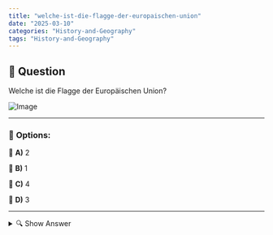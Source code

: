 ```yaml
---
title: "welche-ist-die-flagge-der-europaischen-union"
date: "2025-03-10"
categories: "History-and-Geography"
tags: "History-and-Geography"
---
```


## 📌 **Question**

Welche ist die Flagge der Europäischen Union?

![Image](https://www.einbuergerungstest-online.de/img/fragen/226.png)

---

### 📝 **Options:**

🔘 **A)** 2

🔘 **B)** 1

🔘 **C)** 4

🔘 **D)** 3

---

<details>
  <summary>🔍 Show Answer</summary>

  <p>
💡  <b>Correct Answer:</b>  a
  </p>
  <p>
    📖<b>Explanation:</b>
    Die Flagge der Europäischen Union symbolisiert Einheit und Zusammenarbeit der Mitgliedstaaten. Sie besteht aus einem azurblauen Hintergrund mit einem Kreis von zwölf goldenen, fünfzackigen Sternen. Die Sterne sind gleichmäßig angeordnet und repräsentieren Vollkommenheit und Harmonie. Die Zahl zwölf steht für Vollständigkeit und hat keine direkte Verbindung zur Anzahl der Mitgliedsländer. Diese Flagge wird bei offiziellen EU-Veranstaltungen und in den Institutionen der Union verwendet.
  </p>
</details>
